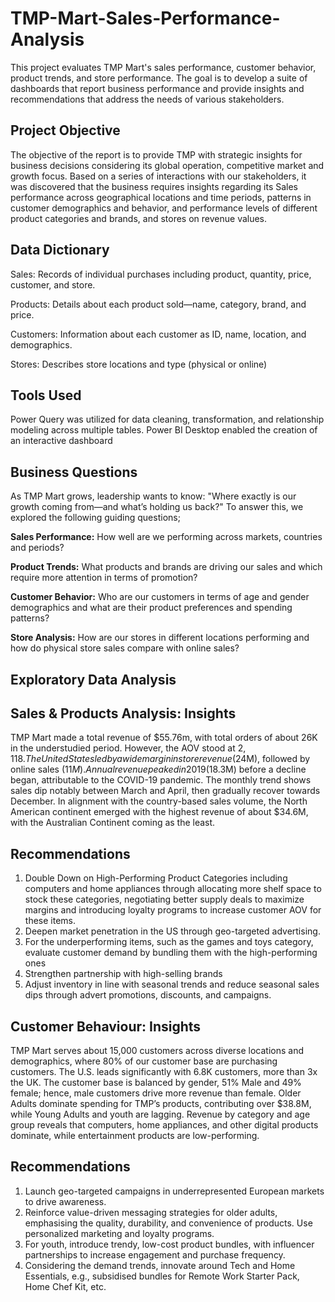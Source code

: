 # TMP-Mart-Sales-Performance-Analysis
This project evaluates TMP Mart's sales performance, customer behavior, product trends, and store performance. The goal is to develop a suite of dashboards that report business performance and provide insights and recommendations that address the needs of various stakeholders.
## Project Objective
The objective of the report is to provide TMP with strategic insights for business decisions considering its global operation, competitive market and growth focus. Based on a series of interactions with our stakeholders, it was discovered that the business requires insights regarding its Sales performance across geographical locations and time periods, patterns in customer demographics and behavior, and performance levels of different product categories and brands, and stores on revenue values.
## Data Dictionary
Sales: Records of individual purchases including product, quantity, price, customer, and store.

Products: Details about each product sold—name, category, brand, and price.

Customers: Information about each customer as ID, name, location, and demographics.

Stores: Describes store locations and type (physical or online)
## Tools Used
Power Query was utilized for data cleaning, transformation, and relationship modeling across multiple tables. Power BI Desktop enabled the creation of an interactive dashboard
## Business Questions
As TMP Mart grows, leadership wants to know: "Where exactly is our growth coming from—and what’s holding us back?" To answer this, we explored the following guiding questions;

**Sales Performance:** How well are we performing across markets, countries and periods?

**Product Trends:** What products and brands are driving our sales and which require more attention in terms of promotion?

**Customer Behavior:** Who are our customers in terms of age and gender demographics and what are their product preferences and spending patterns?

**Store Analysis:** How are our stores in different locations performing and how do physical store sales compare with online sales?
## Exploratory Data Analysis
## Sales & Products Analysis: Insights
TMP Mart made a total revenue of $55.76m, with total orders of about 26K in the understudied period. However, the AOV stood at $2,118. The United States led by a wide margin in store revenue ($24M), followed by online sales ($11M). Annual revenue peaked in 2019 ($18.3M) before a decline began, attributable to the COVID-19 pandemic. The monthly trend shows sales dip notably between March and April, then gradually recover towards December. In alignment with the country-based sales volume, the North American continent emerged with the highest revenue of about $34.6M, with the Australian Continent coming as the least.
## Recommendations
1. Double Down on High-Performing Product Categories including computers and home appliances through  allocating more shelf space to stock these categories, negotiating better supply deals to maximize margins and introducing loyalty programs to increase customer AOV for these items.
2. Deepen market penetration in the US through geo-targeted advertising.
3. For the underperforming items, such as the games and toys category, evaluate customer demand by bundling them with the high-performing ones
4. Strengthen partnership with high-selling brands
5. Adjust inventory in line with seasonal trends and reduce seasonal sales dips through advert promotions, discounts, and campaigns.

## Customer Behaviour: Insights
TMP Mart serves about 15,000 customers across diverse locations and demographics, where 80% of our customer base are purchasing customers. The U.S. leads significantly with 6.8K customers, more than 3x the UK.
The customer base is balanced by gender, 51% Male and 49% female; hence, male customers drive more revenue than female. Older Adults dominate spending for TMP’s products, contributing over $38.8M, while Young Adults and youth are lagging. Revenue by category and age group reveals that computers, home appliances, and other digital products dominate, while entertainment products are low-performing.
## Recommendations
1. Launch geo-targeted campaigns in underrepresented European markets to drive awareness.
2. Reinforce value-driven messaging strategies for older adults, emphasising the  quality, durability, and convenience of products. Use personalized marketing and loyalty programs.
3. For youth, introduce trendy, low-cost product bundles, with influencer partnerships to increase engagement and purchase frequency.
4. Considering the demand trends, innovate around Tech and Home Essentials, e.g., subsidised bundles for Remote Work Starter Pack, Home Chef Kit, etc.








